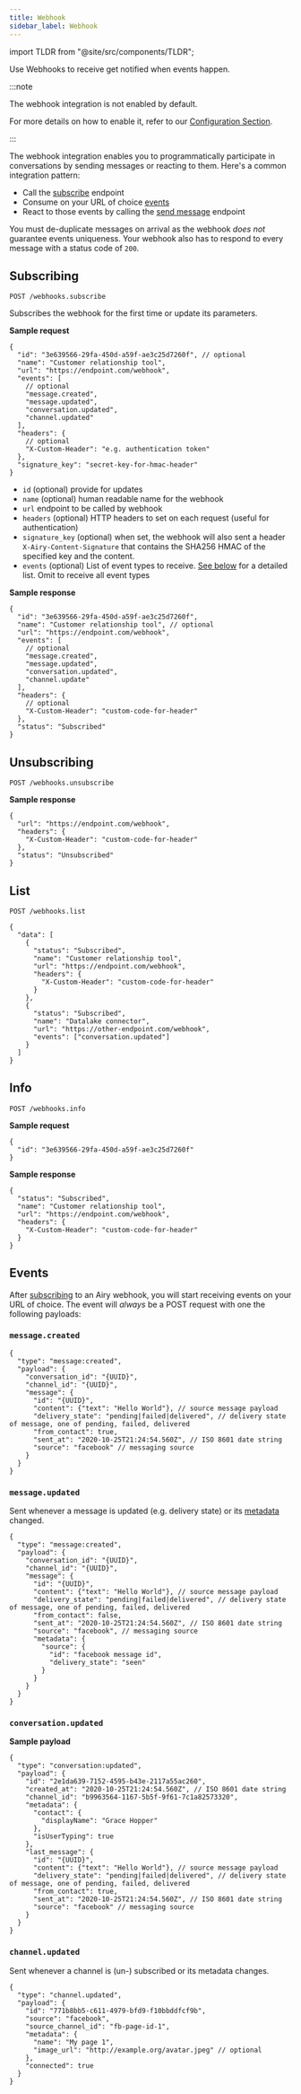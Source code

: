 ```yaml
---
title: Webhook
sidebar_label: Webhook
---
```


import TLDR from "@site/src/components/TLDR";

<TLDR>

Use Webhooks to receive get notified when events happen.

</TLDR>

:::note

The webhook integration is not enabled by default.

For more details on how to enable it, refer to our [Configuration Section](getting-started/installation/configuration.md#components).

:::

The webhook integration enables you to programmatically participate in
conversations by sending messages or reacting to them. Here's a common
integration pattern:

- Call the [subscribe](#subscribing) endpoint
- Consume on your URL of choice [events](#events)
- React to those events by calling the [send message](/api/endpoints/messages.md#send) endpoint

You must de-duplicate messages on arrival as the webhook _does not_ guarantee
events uniqueness. Your webhook also has to respond to every message with a status code of `200`.

## Subscribing

`POST /webhooks.subscribe`

Subscribes the webhook for the first time or update its parameters.

**Sample request**

```json5
{
  "id": "3e639566-29fa-450d-a59f-ae3c25d7260f", // optional
  "name": "Customer relationship tool",
  "url": "https://endpoint.com/webhook",
  "events": [
    // optional
    "message.created",
    "message.updated",
    "conversation.updated",
    "channel.updated"
  ],
  "headers": {
    // optional
    "X-Custom-Header": "e.g. authentication token"
  },
  "signature_key": "secret-key-for-hmac-header"
}
```

- `id` (optional) provide for updates
- `name` (optional) human readable name for the webhook
- `url` endpoint to be called by webhook
- `headers` (optional) HTTP headers to set on each request (useful for authentication)
- `signature_key` (optional) when set, the webhook will also sent a header `X-Airy-Content-Signature` that contains the SHA256 HMAC of the specified key and the content.
- `events` (optional) List of event types to receive. [See below](#events) for a detailed list. Omit to receive all event types

**Sample response**

```json5
{
  "id": "3e639566-29fa-450d-a59f-ae3c25d7260f",
  "name": "Customer relationship tool", // optional
  "url": "https://endpoint.com/webhook",
  "events": [
    // optional
    "message.created",
    "message.updated",
    "conversation.updated",
    "channel.update"
  ],
  "headers": {
    // optional
    "X-Custom-Header": "custom-code-for-header"
  },
  "status": "Subscribed"
}
```

## Unsubscribing

`POST /webhooks.unsubscribe`

**Sample response**

```json5
{
  "url": "https://endpoint.com/webhook",
  "headers": {
    "X-Custom-Header": "custom-code-for-header"
  },
  "status": "Unsubscribed"
}
```

## List

`POST /webhooks.list`

```json5
{
  "data": [
    {
      "status": "Subscribed",
      "name": "Customer relationship tool",
      "url": "https://endpoint.com/webhook",
      "headers": {
        "X-Custom-Header": "custom-code-for-header"
      }
    },
    {
      "status": "Subscribed",
      "name": "Datalake connector",
      "url": "https://other-endpoint.com/webhook",
      "events": ["conversation.updated"]
    }
  ]
}
```

## Info

`POST /webhooks.info`

**Sample request**

```json5
{
  "id": "3e639566-29fa-450d-a59f-ae3c25d7260f"
}
```

**Sample response**

```json5
{
  "status": "Subscribed",
  "name": "Customer relationship tool",
  "url": "https://endpoint.com/webhook",
  "headers": {
    "X-Custom-Header": "custom-code-for-header"
  }
}
```

## Events

After [subscribing](#subscribing) to an Airy webhook, you will
start receiving events on your URL of choice. The event will _always_ be a POST
request with one the following payloads:

### `message.created`

```json5
{
  "type": "message:created",
  "payload": {
    "conversation_id": "{UUID}",
    "channel_id": "{UUID}",
    "message": {
      "id": "{UUID}",
      "content": {"text": "Hello World"}, // source message payload
      "delivery_state": "pending|failed|delivered", // delivery state of message, one of pending, failed, delivered
      "from_contact": true,
      "sent_at": "2020-10-25T21:24:54.560Z", // ISO 8601 date string
      "source": "facebook" // messaging source
    }
  }
}
```

### `message.updated`

Sent whenever a message is updated (e.g. delivery state) or its [metadata](concepts/metadata.md) changed.

```json5
{
  "type": "message:created",
  "payload": {
    "conversation_id": "{UUID}",
    "channel_id": "{UUID}",
    "message": {
      "id": "{UUID}",
      "content": {"text": "Hello World"}, // source message payload
      "delivery_state": "pending|failed|delivered", // delivery state of message, one of pending, failed, delivered
      "from_contact": false,
      "sent_at": "2020-10-25T21:24:54.560Z", // ISO 8601 date string
      "source": "facebook", // messaging source
      "metadata": {
        "source": {
          "id": "facebook message id",
          "delivery_state": "seen"
        }
      }
    }
  }
}
```

### `conversation.updated`

**Sample payload**

```json5
{
  "type": "conversation:updated",
  "payload": {
    "id": "2e1da639-7152-4595-b43e-2117a55ac260",
    "created_at": "2020-10-25T21:24:54.560Z", // ISO 8601 date string
    "channel_id": "b9963564-1167-5b5f-9f61-7c1a82573320",
    "metadata": {
      "contact": {
        "displayName": "Grace Hopper"
      },
      "isUserTyping": true
    },
    "last_message": {
      "id": "{UUID}",
      "content": {"text": "Hello World"}, // source message payload
      "delivery_state": "pending|failed|delivered", // delivery state of message, one of pending, failed, delivered
      "from_contact": true,
      "sent_at": "2020-10-25T21:24:54.560Z", // ISO 8601 date string
      "source": "facebook" // messaging source
    }
  }
}
```

### `channel.updated`

Sent whenever a channel is (un-) subscribed or its metadata changes.

```json5
{
  "type": "channel.updated",
  "payload": {
    "id": "771b8bb5-c611-4979-bfd9-f10bbddfcf9b",
    "source": "facebook",
    "source_channel_id": "fb-page-id-1",
    "metadata": {
      "name": "My page 1",
      "image_url": "http://example.org/avatar.jpeg" // optional
    },
    "connected": true
  }
}
```
